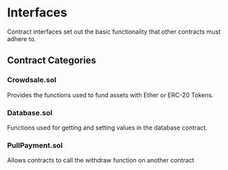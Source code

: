 
# Interfaces
Contract interfaces set out the basic functionality that other contracts must adhere to.

## Contract Categories

### Crowdsale.sol
Provides the functions used to fund assets with Ether or ERC-20 Tokens.

### Database.sol
Functions used for getting and setting values in the database contract.

### PullPayment.sol
Allows contracts to call the withdraw function on another contract
